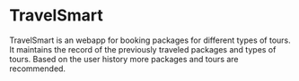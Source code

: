 # TravelSmart
TravelSmart is an webapp for booking packages for different types of tours. It maintains the record of the previously traveled packages and types of tours. Based on the user history more packages and tours are recommended.   
